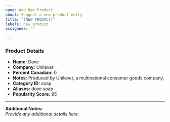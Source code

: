 ```yaml
---
name: Add New Product
about: Suggest a new product entry
title: "[NEW PRODUCT]"
labels: new product
assignees: ''

---
```


### Product Details

- **Name:** Dove
- **Company:** Unilever
- **Percent Canadian:** 0
- **Notes:** Produced by Unilever, a multinational consumer goods company.
- **Category ID:** soap
- **Aliases:** dove soap
- **Popularity Score:** 95

---

**Additional Notes:**  
_Provide any additional details here._
